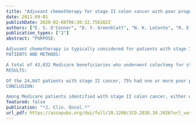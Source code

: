 ```yaml
---
title: "Adjuvant chemotherapy for stage II colon cancer with poor prognostic features"
date: 2011-09-01
publishDate: 2020-02-08T06:30:32.756102Z
authors: ["E. S. O'Connor", "D. Y. Greenblatt", "N. K. LoConte", "R. E. Gangnon", "J. I. Liou", "C. P. Heise", "M. A. Smith"]
publication_types: ["2"]
abstract: "PURPOSE:

Adjuvant chemotherapy is typically considered for patients with stage II colon cancer characterized by poor prognostic features, including obstruction, perforation, emergent admission, T4 stage, resection of fewer than 12 lymph nodes, and poor histology. Despite frequent use, the survival advantage conferred on patients with stage II disease by chemotherapy is yet unproven. We sought to determine the overall survival benefit of chemotherapy among patients with stage II colon cancer having poor prognostic features.
PATIENTS AND METHODS:

A total of 43,032 Medicare beneficiaries who underwent colectomy for stage II and III primary colon adenocarcinoma diagnosed from 1992 to 2005 were identified from the Surveillance, Epidemiology, and End Results (SEER) -Medicare database. χ(2) and two-way analysis of variance were used to assess differences in patient- and disease-related characteristics. Five-year overall survival was examined using Kaplan-Meier survival analysis and Cox proportional hazards regression with propensity score weighting.
RESULTS:

Of the 24,847 patients with stage II cancer, 75% had one or more poor prognostic features. Adjuvant chemotherapy was received by 20% of patients with stage II disease and 57% of patients with stage III disease. After adjustment, 5-year survival benefit from chemotherapy was observed only for patients with stage III disease (hazard ratio[HR], 0.64; 95% CI, 0.60 to 0.67). No survival benefit was observed for patients with stage II cancer with no poor prognostic features (HR, 1.02; 95% CI, 0.84 to 1.25) or stage II cancer with any poor prognostic features (HR, 1.03; 95% CI, 0.94 to 1.13).
CONCLUSION:

Among Medicare patients identified with stage II colon cancer, either with or without poor prognostic features, adjuvant chemotherapy did not substantially improve overall survival. This lack of benefit must be considered in treatment decisions for similar older adults with colon cancer."
featured: false
publication: "*J. Clin. Oncol.*"
url_pdf: https://ascopubs.org/doi/full/10.1200/JCO.2010.34.3426?url_ver=Z39.88-2003&rfr_id=ori%3Arid%3Acrossref.org&rfr_dat=cr_pub%3Dpubmed
---
```


